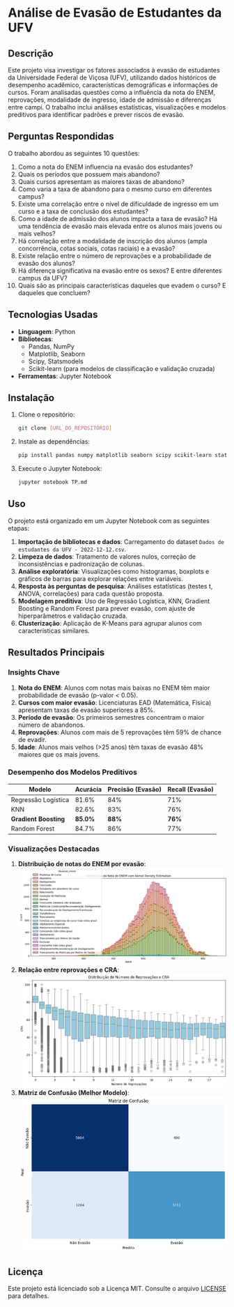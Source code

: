 # Análise de Evasão de Estudantes da UFV

## Descrição
Este projeto visa investigar os fatores associados à evasão de estudantes da Universidade Federal de Viçosa (UFV), utilizando dados históricos de desempenho acadêmico, características demográficas e informações de cursos. Foram analisadas questões como a influência da nota do ENEM, reprovações, modalidade de ingresso, idade de admissão e diferenças entre campi. O trabalho inclui análises estatísticas, visualizações e modelos preditivos para identificar padrões e prever riscos de evasão.

## Perguntas Respondidas
O trabalho abordou as seguintes 10 questões:

1. Como a nota do ENEM influencia na evasão dos estudantes?  
2. Quais os períodos que possuem mais abandono?  
3. Quais cursos apresentam as maiores taxas de abandono?  
4. Como varia a taxa de abandono para o mesmo curso em diferentes campus?  
5. Existe uma correlação entre o nível de dificuldade de ingresso em um curso e a taxa de conclusão dos estudantes?  
6. Como a idade de admissão dos alunos impacta a taxa de evasão? Há uma tendência de evasão mais elevada entre os alunos mais jovens ou mais velhos?  
7. Há correlação entre a modalidade de inscrição dos alunos (ampla concorrência, cotas sociais, cotas raciais) e a evasão?  
8. Existe relação entre o número de reprovações e a probabilidade de evasão dos alunos?  
9. Há diferença significativa na evasão entre os sexos? E entre diferentes campus da UFV?  
10. Quais são as principais características daqueles que evadem o curso? E daqueles que concluem?  

## Tecnologias Usadas
- **Linguagem**: Python
- **Bibliotecas**: 
  - Pandas, NumPy
  - Matplotlib, Seaborn
  - Scipy, Statsmodels
  - Scikit-learn (para modelos de classificação e validação cruzada)
- **Ferramentas**: Jupyter Notebook

## Instalação
1. Clone o repositório:
   ```bash
   git clone [URL_DO_REPOSITÓRIO]
   ```
2. Instale as dependências:
   ```bash
   pip install pandas numpy matplotlib seaborn scipy scikit-learn statsmodels
   ```
3. Execute o Jupyter Notebook:
   ```bash
   jupyter notebook TP.md
   ```

## Uso
O projeto está organizado em um Jupyter Notebook com as seguintes etapas:
1. **Importação de bibliotecas e dados**: Carregamento do dataset `Dados de estudantes da UFV - 2022-12-12.csv`.
2. **Limpeza de dados**: Tratamento de valores nulos, correção de inconsistências e padronização de colunas.
3. **Análise exploratória**: Visualizações como histogramas, boxplots e gráficos de barras para explorar relações entre variáveis.
4. **Resposta às perguntas de pesquisa**: Análises estatísticas (testes t, ANOVA, correlações) para cada questão proposta.
5. **Modelagem preditiva**: Uso de Regressão Logística, KNN, Gradient Boosting e Random Forest para prever evasão, com ajuste de hiperparâmetros e validação cruzada.
6. **Clusterização**: Aplicação de K-Means para agrupar alunos com características similares.

## Resultados Principais

### Insights Chave
1. **Nota do ENEM**: Alunos com notas mais baixas no ENEM têm maior probabilidade de evasão (p-valor < 0.05).
2. **Cursos com maior evasão**: Licenciaturas EAD (Matemática, Física) apresentam taxas de evasão superiores a 85%.
3. **Período de evasão**: Os primeiros semestres concentram o maior número de abandonos.
4. **Reprovações**: Alunos com mais de 5 reprovações têm 59% de chance de evadir.
5. **Idade**: Alunos mais velhos (>25 anos) têm taxas de evasão 48% maiores que os mais jovens.

### Desempenho dos Modelos Preditivos
| Modelo               | Acurácia | Precisão (Evasão) | Recall (Evasão) |
|----------------------|----------|-------------------|-----------------|
| Regressão Logística  | 81.6%    | 84%               | 71%             |
| KNN                  | 82.6%    | 83%               | 76%             |
| **Gradient Boosting**| **85.0%**| **88%**           | **76%**         |
| Random Forest        | 84.7%    | 86%               | 77%             |

### Visualizações Destacadas
1. **Distribuição de notas do ENEM por evasão**:  
   ![Histograma ENEM](TP_files/TP_85_1.png)
2. **Relação entre reprovações e CRA**:  
   ![Boxplot Reprovações vs CRA](TP_files/TP_74_0.png)
3. **Matriz de Confusão (Melhor Modelo)**:  
   ![Matriz de Confusão](TP_files/TP_155_0.png)

## Licença
Este projeto está licenciado sob a Licença MIT. Consulte o arquivo [LICENSE](LICENSE) para detalhes.